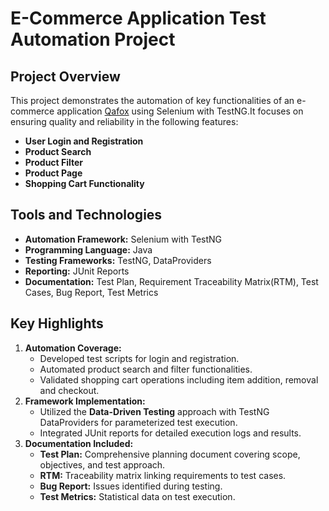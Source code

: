 # E-Commerce Application Test Automation Project

## Project Overview

This project demonstrates the automation of key functionalities of an e-commerce application [Qafox](https://www.tutorialsninja.com) using Selenium with TestNG.It focuses on ensuring quality and reliability in the following features:
- **User Login and Registration**
- **Product Search**
- **Product Filter**
- **Product Page**
- **Shopping Cart Functionality**

## Tools and Technologies
- **Automation Framework:** Selenium with TestNG
- **Programming Language:** Java
- **Testing Frameworks:** TestNG, DataProviders
- **Reporting:** JUnit Reports
- **Documentation:** Test Plan, Requirement Traceability Matrix(RTM), Test Cases, Bug Report, Test Metrics

## Key Highlights

1. **Automation Coverage:**
   - Developed test scripts for login and registration.
   - Automated product search and filter functionalities.
   - Validated shopping cart operations including item addition, removal and checkout.
2. **Framework Implementation:**
   - Utilized the **Data-Driven Testing** approach with TestNG DataProviders for parameterized test execution.
   - Integrated JUnit reports for detailed execution logs and results.
3. **Documentation Included:**
   - **Test Plan:** Comprehensive planning document covering scope, objectives, and test approach.
   - **RTM:** Traceability matrix linking requirements to test cases.
   - **Bug Report:** Issues identified during testing.
   - **Test Metrics:** Statistical data on test execution.
   
